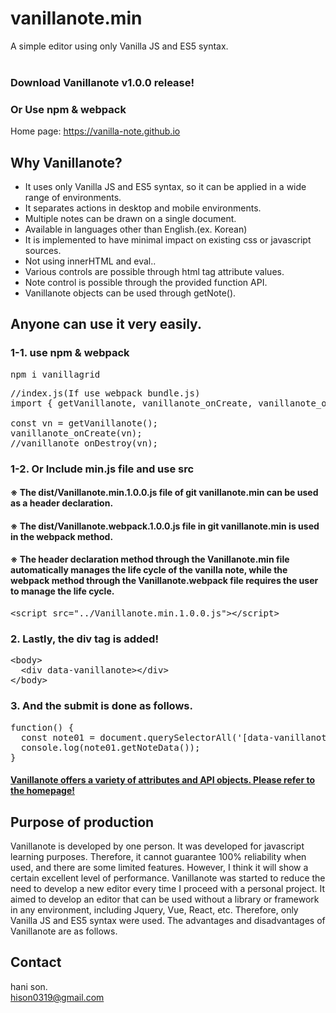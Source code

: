 # vanillanote.min
A simple editor using only Vanilla JS and ES5 syntax.<br><br>

### Download Vanillanote v1.0.0 release!
### Or Use npm & webpack
Home page: https://vanilla-note.github.io

## Why Vanillanote?
* It uses only Vanilla JS and ES5 syntax, so it can be applied in a wide range of environments.
* It separates actions in desktop and mobile environments.
* Multiple notes can be drawn on a single document.
* Available in languages other than English.(ex. Korean)
* It is implemented to have minimal impact on existing css or javascript sources.
* Not using innerHTML and eval..
* Various controls are possible through html tag attribute values.
* Note control is possible through the provided function API.
* Vanillanote objects can be used through getNote().

## Anyone can use it very easily.
### 1-1. use npm & webpack
<pre>npm i vanillagrid</pre>

<pre>
//index.js(If use webpack bundle.js)
import { getVanillanote, vanillanote_onCreate, vanillanote_onDestroy } from 'vanillanote';

const vn = getVanillanote();
vanillanote_onCreate(vn);
//vanillanote_onDestroy(vn);
</pre>

### 1-2. Or Include min.js file and use src
#### ※ The dist/Vanillanote.min.1.0.0.js file of git vanillanote.min can be used as a header declaration.
#### ※ The dist/Vanillanote.webpack.1.0.0.js file in git vanillanote.min is used in the webpack method.
#### ※ The header declaration method through the Vanillanote.min file automatically manages the life cycle of the vanilla note, while the webpack method through the Vanillanote.webpack file requires the user to manage the life cycle.

<pre>
&lt;script src="../Vanillanote.min.1.0.0.js"&gt;&lt;/script&gt;
</pre>

### 2. Lastly, the div tag is added!

<pre>
&lt;body&gt;
  &lt;div data-vanillanote&gt;&lt;/div&gt;
&lt;/body&gt;
</pre>

### 3. And the submit is done as follows.

<pre>
function() {
  const note01 = document.querySelectorAll('[data-vanillanote]')[0];
  console.log(note01.getNoteData());
}
</pre>

#### [Vanillanote offers a variety of attributes and API objects. Please refer to the homepage!](https://vanilla-note.github.io)

## Purpose of production
Vanillanote is developed by one person. It was developed for javascript learning purposes. Therefore, it cannot guarantee 100% reliability when used, and there are some limited features. However, I think it will show a certain excellent level of performance. Vanillanote was started to reduce the need to develop a new editor every time I proceed with a personal project. It aimed to develop an editor that can be used without a library or framework in any environment, including Jquery, Vue, React, etc. Therefore, only Vanilla JS and ES5 syntax were used. The advantages and disadvantages of Vanillanote are as follows.

## Contact
hani son.  
hison0319@gmail.com
